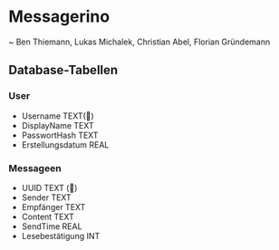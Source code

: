 # Messagerino
~ Ben Thiemann, Lukas Michalek, Christian Abel, Florian Gründemann
## Database-Tabellen
### User
- Username TEXT(🔑)
- DisplayName TEXT
- PasswortHash TEXT
- Erstellungsdatum REAL
### Messageen
- UUID TEXT (🔑)
- Sender TEXT
- Empfänger TEXT
- Content TEXT
- SendTime REAL
- Lesebestätigung INT